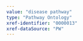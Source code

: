 ```yaml
---
value: "disease pathway"
type: "Pathway Ontology"
xref-identifier: "0000013"
xref-dataSource: "PW"
---
```

